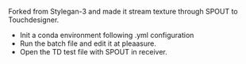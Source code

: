 Forked from Stylegan-3 and made it stream texture through SPOUT to Touchdesigner.


- Init a conda environment following .yml configuration
- Run the batch file and edit it at pleaasure.
- Open the TD test file with SPOUT in receiver.
